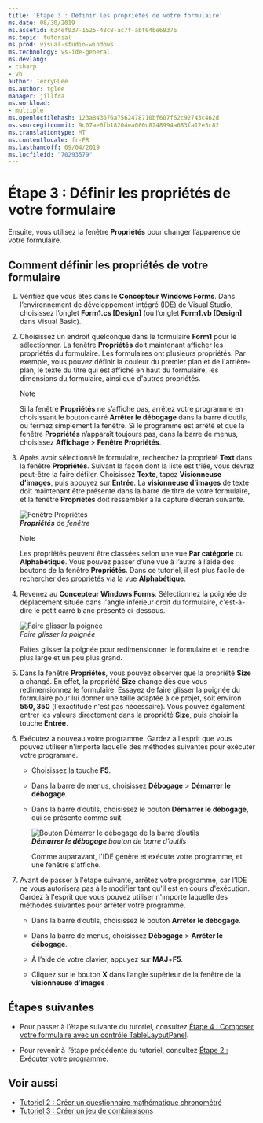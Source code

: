 ```yaml
---
title: 'Étape 3 : Définir les propriétés de votre formulaire'
ms.date: 08/30/2019
ms.assetid: 634ef037-1525-48c8-ac7f-abf04be69376
ms.topic: tutorial
ms.prod: visual-studio-windows
ms.technology: vs-ide-general
ms.devlang:
- csharp
- vb
author: TerryGLee
ms.author: tglee
manager: jillfra
ms.workload:
- multiple
ms.openlocfilehash: 123a843676a7562478710bf607f62c92743c462d
ms.sourcegitcommit: 9c07ae6fb18204ea080c8248994a683fa12e5c82
ms.translationtype: MT
ms.contentlocale: fr-FR
ms.lasthandoff: 09/04/2019
ms.locfileid: "70293579"
---
```

# <a name="step-3-set-your-form-properties"></a>Étape 3 : Définir les propriétés de votre formulaire

Ensuite, vous utilisez la fenêtre **Propriétés** pour changer l’apparence de votre formulaire.

## <a name="how-to-set-your-form-properties"></a>Comment définir les propriétés de votre formulaire

1. Vérifiez que vous êtes dans le **Concepteur Windows Forms**. Dans l’environnement de développement intégré (IDE) de Visual Studio, choisissez l’onglet **Form1.cs [Design]** (ou l’onglet **Form1.vb [Design]** dans Visual Basic).

1. Choisissez un endroit quelconque dans le formulaire **Form1** pour le sélectionner. La fenêtre **Propriétés** doit maintenant afficher les propriétés du formulaire. Les formulaires ont plusieurs propriétés. Par exemple, vous pouvez définir la couleur du premier plan et de l'arrière-plan, le texte du titre qui est affiché en haut du formulaire, les dimensions du formulaire, ainsi que d'autres propriétés.

   > [!NOTE]
   > Si la fenêtre **Propriétés** ne s’affiche pas, arrêtez votre programme en choisissant le bouton carré **Arrêter le débogage** dans la barre d’outils, ou fermez simplement la fenêtre. Si le programme est arrêté et que la fenêtre **Propriétés** n’apparaît toujours pas, dans la barre de menus, choisissez **Affichage** > **Fenêtre Propriétés**.

1. Après avoir sélectionné le formulaire, recherchez la propriété **Text** dans la fenêtre **Propriétés**. Suivant la façon dont la liste est triée, vous devrez peut-être la faire défiler. Choisissez **Texte**, tapez **Visionneuse d’images**, puis appuyez sur **Entrée**.  La **visionneuse d’images** de texte doit maintenant être présente dans la barre de titre de votre formulaire, et la fenêtre **Propriétés** doit ressembler à la capture d’écran suivante.

    ![Fenêtre Propriétés](../ide/media/express_edittextproperty.png)<br>
   ***Propriétés*** de *fenêtre*

   > [!NOTE]
   > Les propriétés peuvent être classées selon une vue **Par catégorie** ou **Alphabétique**. Vous pouvez passer d’une vue à l’autre à l’aide des boutons de la fenêtre **Propriétés**. Dans ce tutoriel, il est plus facile de rechercher des propriétés via la vue **Alphabétique**.

1. Revenez au **Concepteur Windows Forms**. Sélectionnez la poignée de déplacement située dans l'angle inférieur droit du formulaire, c'est-à-dire le petit carré blanc présenté ci-dessous.

    ![Faire glisser la poignée](../ide/media/express_bottomrt_drag.png)<br>
   *Faire glisser la poignée*

    Faites glisser la poignée pour redimensionner le formulaire et le rendre plus large et un peu plus grand.

1. Dans la fenêtre **Propriétés**, vous pouvez observer que la propriété **Size** a changé. En effet, la propriété **Size** change dès que vous redimensionnez le formulaire. Essayez de faire glisser la poignée du formulaire pour lui donner une taille adaptée à ce projet, soit environ **550, 350** (l'exactitude n'est pas nécessaire). Vous pouvez également entrer les valeurs directement dans la propriété **Size**, puis choisir la touche **Entrée**.

1. Exécutez à nouveau votre programme. Gardez à l'esprit que vous pouvez utiliser n'importe laquelle des méthodes suivantes pour exécuter votre programme.

   - Choisissez la touche **F5**.

   - Dans la barre de menus, choisissez **Débogage** > **Démarrer le débogage**.

   - Dans la barre d’outils, choisissez le bouton **Démarrer le débogage**, qui se présente comme suit.

      ![Bouton Démarrer le débogage de la barre d’outils](../ide/media/express_icondebug.png)<br>
     ***Démarrer le débogage*** *bouton de barre d’outils*

     Comme auparavant, l'IDE génère et exécute votre programme, et une fenêtre s'affiche.

1. Avant de passer à l'étape suivante, arrêtez votre programme, car l'IDE ne vous autorisera pas à le modifier tant qu'il est en cours d'exécution. Gardez à l'esprit que vous pouvez utiliser n'importe laquelle des méthodes suivantes pour arrêter votre programme.

   - Dans la barre d’outils, choisissez le bouton **Arrêter le débogage**.

   - Dans la barre de menus, choisissez **Débogage** > **Arrêter le débogage**.

   - À l’aide de votre clavier, appuyez sur **MAJ**+**F5**.

   - Cliquez sur le bouton **X** dans l’angle supérieur de la fenêtre de la **visionneuse d’images** .

## <a name="next-steps"></a>Étapes suivantes

* Pour passer à l’étape suivante du tutoriel, consultez [Étape 4 : Composer votre formulaire avec un contrôle TableLayoutPanel](../ide/step-4-lay-out-your-form-with-a-tablelayoutpanel-control.md).

* Pour revenir à l’étape précédente du tutoriel, consultez [Étape 2 : Exécuter votre programme](../ide/step-2-run-your-program.md).

## <a name="see-also"></a>Voir aussi

* [Tutoriel 2 : Créer un questionnaire mathématique chronométré](tutorial-2-create-a-timed-math-quiz.md)
* [Tutoriel 3 : Créer un jeu de combinaisons](tutorial-3-create-a-matching-game.md)
